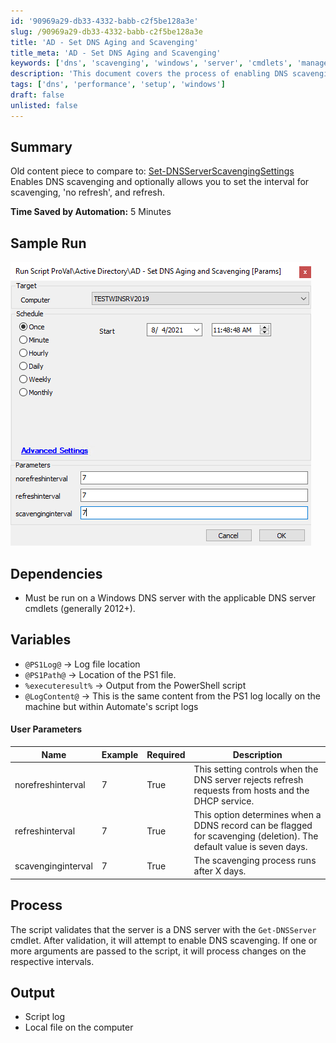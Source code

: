 ```yaml
---
id: '90969a29-db33-4332-babb-c2f5be128a3e'
slug: /90969a29-db33-4332-babb-c2f5be128a3e
title: 'AD - Set DNS Aging and Scavenging'
title_meta: 'AD - Set DNS Aging and Scavenging'
keywords: ['dns', 'scavenging', 'windows', 'server', 'cmdlets', 'management']
description: 'This document covers the process of enabling DNS scavenging on a Windows DNS server, including setting intervals for scavenging, no refresh, and refresh options. It outlines the necessary dependencies, user parameters, and provides a sample run of the script for better understanding.'
tags: ['dns', 'performance', 'setup', 'windows']
draft: false
unlisted: false
---
```


## Summary

Old content piece to compare to: [Set-DNSServerScavengingSettings](/docs/6942d20e-8606-4af2-bae5-7525935a2bfd)  
Enables DNS scavenging and optionally allows you to set the interval for scavenging, 'no refresh', and refresh.

**Time Saved by Automation:** 5 Minutes

## Sample Run

![Sample Run](../../../static/img/docs/90969a29-db33-4332-babb-c2f5be128a3e/image_1.png)

## Dependencies

- Must be run on a Windows DNS server with the applicable DNS server cmdlets (generally 2012+).

## Variables

- `@PS1Log@` -> Log file location  
- `@PS1Path@` -> Location of the PS1 file.  
- `%executeresult%` -> Output from the PowerShell script  
- `@LogContent@` -> This is the same content from the PS1 log locally on the machine but within Automate's script logs  

#### User Parameters

| Name                | Example | Required | Description                                                                                                           |
|---------------------|---------|----------|-----------------------------------------------------------------------------------------------------------------------|
| norefreshinterval    | 7       | True     | This setting controls when the DNS server rejects refresh requests from hosts and the DHCP service.                 |
| refreshinterval      | 7       | True     | This option determines when a DDNS record can be flagged for scavenging (deletion). The default value is seven days. |
| scavenginginterval    | 7       | True     | The scavenging process runs after X days.                                                                             |

## Process

The script validates that the server is a DNS server with the `Get-DNSServer` cmdlet. After validation, it will attempt to enable DNS scavenging. If one or more arguments are passed to the script, it will process changes on the respective intervals.

## Output

- Script log
- Local file on the computer

